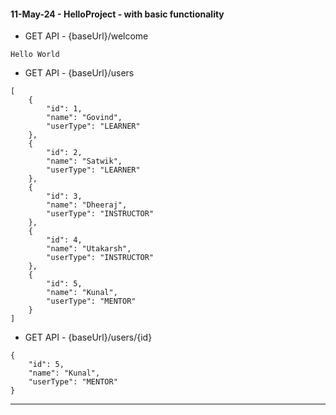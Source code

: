 #### 11-May-24 - HelloProject - with basic functionality 
- GET API - {baseUrl}/welcome
```postman
Hello World
```
- GET API - {baseUrl}/users
```postman
[
    {
        "id": 1,
        "name": "Govind",
        "userType": "LEARNER"
    },
    {
        "id": 2,
        "name": "Satwik",
        "userType": "LEARNER"
    },
    {
        "id": 3,
        "name": "Dheeraj",
        "userType": "INSTRUCTOR"
    },
    {
        "id": 4,
        "name": "Utakarsh",
        "userType": "INSTRUCTOR"
    },
    {
        "id": 5,
        "name": "Kunal",
        "userType": "MENTOR"
    }
]
```
- GET API - {baseUrl}/users/{id}
```postman
{
    "id": 5,
    "name": "Kunal",
    "userType": "MENTOR"
}
```
--------------------------------------------------------------
